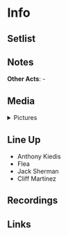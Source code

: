 # Info

## Setlist

## Notes

**Other Acts**: -

## Media 

<details>
  <summary>Pictures</summary>
  <img alt="Clipping" title="Clipping" src="19841202a.jpg" height="200" />
</details>

## Line Up

* Anthony Kiedis
* Flea
* Jack Sherman
* Cliff Martinez

## Recordings

## Links